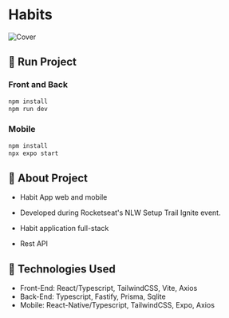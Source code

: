 # Habits

![Cover](https://user-images.githubusercontent.com/91050670/213918646-e25cbb14-6999-4f23-9f9b-3d5196994d7a.png)


## :rocket: Run Project

### Front and Back
```bash
npm install
npm run dev
```

### Mobile
```bash
npm install
npx expo start
```

## :book: About Project

- Habit App web and mobile

- Developed during Rocketseat's NLW Setup Trail Ignite event.

- Habit application full-stack

- Rest API




## :wrench: Technologies Used

- Front-End: React/Typescript, TailwindCSS, Vite, Axios
- Back-End: Typescript, Fastify, Prisma, Sqlite
- Mobile: React-Native/Typescript, TailwindCSS, Expo, Axios
